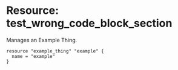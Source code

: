 # Resource: test_wrong_code_block_section

Manages an Example Thing.

```hcl
resource "example_thing" "example" {
  name = "example"
}
```
